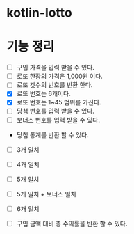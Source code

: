 # kotlin-lotto

# 기능 정리
- [ ] 구입 가격을 입력 받을 수 있다.
- [ ] 로또 한장의 가격은 1,000원 이다.
- [ ] 로또 갯수의 번호를 반환 한다.
- [x] 로또 번호는 6개이다.
- [x] 로또 번호는 1~45 범위를 가진다.
- [ ] 당첨 번호를 입력 받을 수 있다.
- [ ] 보너스 번호를 입력 받을 수 있다.
- 당첨 통계를 반환 할 수 있다.
- [ ] 3개 일치
- [ ] 4개 일치
- [ ] 5개 일치
- [ ] 5개 일치 + 보너스 일치
- [ ] 6개 일치
- [ ] 구입 금액 대비 총 수익률을 반환 할 수 있다.
 
